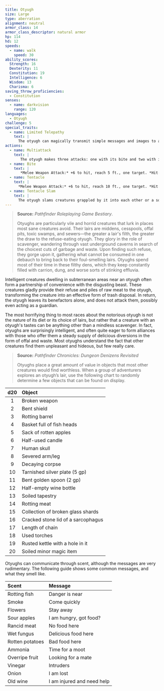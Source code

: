 ```yaml
---
title: Otyugh
size: Large
type: aberration
alignment: neutral
armor_class: 14
armor_class_descriptor: natural armor
hp: 114
hd: 12
speeds:
  - name: walk
    speed: 30
ability_scores:
  Strength: 16
  Dexterity: 11
  Constitution: 19
  Intelligence: 6
  Wisdom: 13
  Charisma: 6
saving_throw_proficiencies:
  - Constitution
senses:
  - name: darkvision
    range: 120
languages:
  - Otyugh
challenge: 5
special_traits:
  - name: Limited Telepathy
    text: |
      The otyugh can magically transmit simple messages and images to any creature within 120 feet of it that can understand a language. This form of telepathy doesn't allow the receiving creature to telepathically respond.
actions:
  - name: Multiattack
    text: |
       The otyugh makes three attacks: one with its bite and two with its tentacles.
  - name: Bite
    text: |
       *Melee Weapon Attack:* +6 to hit, reach 5 ft., one target. *Hit:* 12 (2d8 + 3) piercing damage. If the target is a creature, it must succeed on a DC 15 Constitution saving throw against disease or become poisoned until the disease is cured. Every 24 hours that elapse, the target must repeat the saving throw, reducing its hit point maximum by 5 (1d10) on a failure. The disease is cured on a success. The target dies if the disease reduces its hit point maximum to 0. This reduction to the target's hit point maximum lasts until the disease is cured.
  - name: Tentacle
    text: |
      *Melee Weapon Attack:* +6 to hit, reach 10 ft., one target. *Hit:* 7 (1d8 + 3) bludgeoning damage plus 4 (1d8) piercing damage. If the target is Medium or smaller, it is grappled (escape DC 13) and restrained until the grapple ends. The otyugh has two tentacles, each of which can grapple one target.
  - name: Tentacle Slam
    text: |
      The otyugh slams creatures grappled by it into each other or a solid surface. Each creature must succeed on a DC 14 Constitution saving throw or take  10 (2d6 + 3) bludgeoning damage and be stunned until the end of the otyugh's next turn. On a successful save, the target takes half the bludgeoning damage and isn't stunned.
---
```


> **Source:** *Pathfinder Roleplaying Game Bestiary*.
>
> Otyughs are particularly vile and horrid creatures that lurk in places most sane creatures avoid. Their lairs are middens, cesspools, offal pits, toxic swamps, and sewers—the greater a lair's filth, the greater the draw to the refuse-eating otyugh. They glory in the role of scavenger, wandering through vast underground caverns in search of the choicest cuts of garbage and waste. Upon finding such refuse, they gorge upon it, gathering what cannot be consumed in one debauch to bring back to their foul-smelling lairs. Otyughs spend most of their time in these filthy dens, which they keep constantly filled with carrion, dung, and worse sorts of stinking effluvia.

Intelligent creatures dwelling in subterranean areas near an otyugh often form a partnership of convenience with the disgusting beast. These creatures gladly provide their refuse and piles of raw meat to the otyugh, transforming the creature into an effective form of trash disposal. In return, the otyugh leaves its benefactors alone, and does not attack them, possibly even acting as a guardian.

The most horrifying thing to most races about the notorious otyugh is not the nature of its diet or its choice of lairs, but rather that a creature with an otyugh's tastes can be anything other than a mindless scavenger. In fact, otyughs are surprisingly intelligent, and often quite eager to form alliances with those who offer them a steady supply of delicious diversions in the form of offal and waste. Most otyughs understand the fact that other creatures find them unpleasant and hideous, but few really care.

> **Source:** *Pathfinder Chronicles: Dungeon Denizens Revisited*
>
> Otyughs place a great amount of value in objects that most other creatures would find worthless. When a group of adventurers explores an otyugh’s lair, use the following chart to randomly determine a few objects that can be found on display.

| d20 | Object                             |
|:---:|:-----------------------------------|
|  1  | Broken weapon                      |
|  2  | Bent shield                        |
|  3  | Rotting barrel                     |
|  4  | Basket full of fish heads          |
|  5  | Sack of rotten apples              |
|  6  | Half-used candle                   |
|  7  | Human skull                        |
|  8  | Severed arm/leg                    |
|  9  | Decaying corpse                    |
| 10  | Tarnished silver plate (5 gp)      |
| 11  | Bent golden spoon (2 gp)           |
| 12  | Half-empty wine bottle             |
| 13  | Soiled tapestry                    |
| 14  | Rotting meat                       |
| 15  | Collection of broken glass shards  |
| 16  | Cracked stone lid of a sarcophagus |
| 17  | Length of chain                    |
| 18  | Used torches                       |
| 19  | Rusted kettle with a hole in it    |
| 20  | Soiled minor magic item            |

Otyughs can communicate through scent, although the messages are very rudimentary. The following guide shows some common messages, and what they smell like.

| Scent           | Message                    |
|:----------------|:---------------------------|
| Rotting fish    | Danger is near             |
| Smoke           | Come quickly               |
| Flowers         | Stay away                  |
| Sour apples     | I am hungry, got food?     |
| Rancid meat     | No food here               |
| Wet fungus      | Delicious food here        |
| Rotten potatoes | Bad food here              |
| Ammonia         | Time for a moot            |
| Overripe fruit  | Looking for a mate         |
| Vinegar         | Intruders                  |
| Onion           | I am lost                  |
| Old wine        | I am injured and need help |
